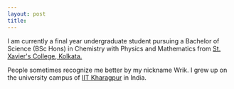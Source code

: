 ```yaml
---
layout: post
title: 
---
```



I am currently a final year undergraduate student pursuing a Bachelor of Science (BSc Hons) in Chemistry with Physics and Mathematics from [St. Xavier's College, Kolkata.](https://www.sxccal.edu/)

People sometimes recognize me better by my nickname Wrik. I grew up on the university campus of [IIT Kharagpur](http://www.iitkgp.ac.in/) in India.

<!-- <img src="/assets/Profile_Image.jpeg" align="center" width="200" height="200"> -->
<!-- ![Hey!](/assets/Profile_Image.jpeg) -->

<!-- ~

If still wondering why an aspiring scientist. Well,

Engineering: where the noble, semi-skilled laborers execute the vision of those who think and dream.

Engineer: The Oompa Loompas of Science.

[BAZINGA!](https://www.dictionary.com/e/slang/bazinga/) -->
